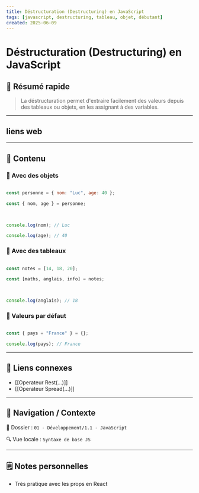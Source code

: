 ```yaml
---
title: Déstructuration (Destructuring) en JavaScript
tags: [javascript, destructuring, tableau, objet, débutant]
created: 2025-06-09
---
```


# Déstructuration (Destructuring) en JavaScript

## 🧠 Résumé rapide

> La déstructuration permet d'extraire facilement des valeurs depuis des tableaux ou objets, en les assignant à des variables.

---
## liens web

---

## 📌 Contenu

### 📍 Avec des objets

```js

const personne = { nom: "Luc", age: 40 };

const { nom, age } = personne;

  

console.log(nom); // Luc

console.log(age); // 40

```

### 📍 Avec des tableaux

```js

const notes = [14, 18, 20];

const [maths, anglais, info] = notes;

  

console.log(anglais); // 18

```

### 📍 Valeurs par défaut

```js

const { pays = "France" } = {};

console.log(pays); // France

```

---

## 🔗 Liens connexes

- [[Operateur Rest(...)]]
- [[Operateur Spread(...)]]

---

## 🧭 Navigation / Contexte

📂 Dossier : `01 - Développement/1.1 - JavaScript`  

🔍 Vue locale : `Syntaxe de base JS`

---

## 🗒️ Notes personnelles

- Très pratique avec les props en React